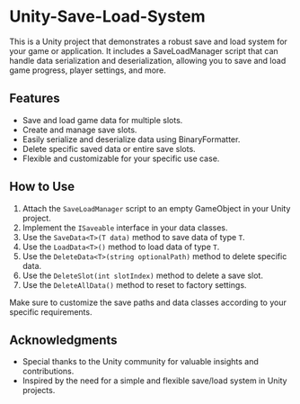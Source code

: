 # Unity-Save-Load-System
This is a Unity project that demonstrates a robust save and load system for your game or application. It includes a SaveLoadManager script that can handle data serialization and deserialization, allowing you to save and load game progress, player settings, and more.

## Features

- Save and load game data for multiple slots.
- Create and manage save slots.
- Easily serialize and deserialize data using BinaryFormatter.
- Delete specific saved data or entire save slots.
- Flexible and customizable for your specific use case.

## How to Use

1. Attach the `SaveLoadManager` script to an empty GameObject in your Unity project.
2. Implement the `ISaveable` interface in your data classes.
3. Use the `SaveData<T>(T data)` method to save data of type `T`.
4. Use the `LoadData<T>()` method to load data of type `T`.
5. Use the `DeleteData<T>(string optionalPath)` method to delete specific data.
6. Use the `DeleteSlot(int slotIndex)` method to delete a save slot.
7. Use the `DeleteAllData()` method to reset to factory settings.

Make sure to customize the save paths and data classes according to your specific requirements.

## Acknowledgments

- Special thanks to the Unity community for valuable insights and contributions.
- Inspired by the need for a simple and flexible save/load system in Unity projects.
